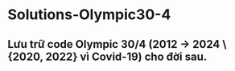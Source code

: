 # Solutions-Olympic30-4
## Lưu trữ code Olympic 30/4 (2012 -> 2024 \ {2020, 2022} vì Covid-19) cho đời sau.


